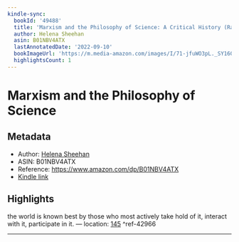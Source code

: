 ```yaml
---
kindle-sync:
  bookId: '49488'
  title: 'Marxism and the Philosophy of Science: A Critical History (Radical Thinkers)'
  author: Helena Sheehan
  asin: B01NBV4ATX
  lastAnnotatedDate: '2022-09-10'
  bookImageUrl: 'https://m.media-amazon.com/images/I/71-jfuWO3pL._SY160.jpg'
  highlightsCount: 1
---
```

# Marxism and the Philosophy of Science
## Metadata
* Author: [Helena Sheehan](https://www.amazon.com/Helena-Sheehan/e/B001HQ37SS/ref=dp_byline_cont_ebooks_1)
* ASIN: B01NBV4ATX
* Reference: https://www.amazon.com/dp/B01NBV4ATX
* [Kindle link](kindle://book?action=open&asin=B01NBV4ATX)

## Highlights
the world is known best by those who most actively take hold of it, interact with it, participate in it. — location: [145](kindle://book?action=open&asin=B01NBV4ATX&location=145) ^ref-42966

---
